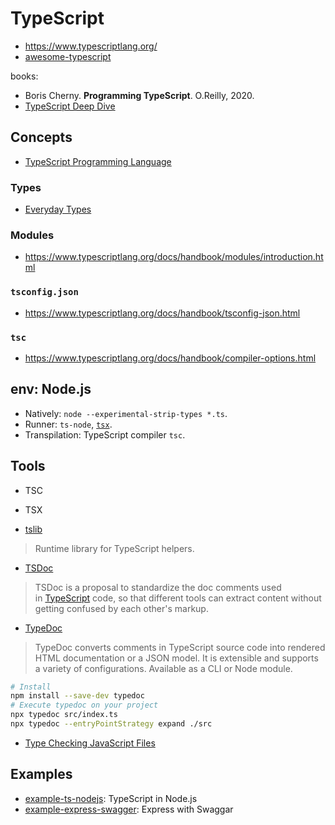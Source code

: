 # TypeScript
* https://www.typescriptlang.org/
* [awesome-typescript](https://github.com/dzharii/awesome-typescript)

books:
* Boris Cherny. **Programming TypeScript**. O.Reilly, 2020.
* [TypeScript Deep Dive](https://github.com/basarat/typescript-book)


## Concepts
* [TypeScript Programming Language](./ts-language.md)

### Types
* [Everyday Types](https://www.typescriptlang.org/docs/handbook/2/everyday-types.html)

### Modules
* https://www.typescriptlang.org/docs/handbook/modules/introduction.html

### `tsconfig.json`
* https://www.typescriptlang.org/docs/handbook/tsconfig-json.html

### `tsc`
* https://www.typescriptlang.org/docs/handbook/compiler-options.html


## env: Node.js

* Natively: `node --experimental-strip-types *.ts`.
* Runner: `ts-node`, [`tsx`](https://tsx.is/).
* Transpilation: TypeScript compiler `tsc`.

## Tools

* TSC
* TSX

* [tslib](https://github.com/Microsoft/tslib)
> Runtime library for TypeScript helpers. 

* [TSDoc](https://tsdoc.org/)
> TSDoc is a proposal to standardize the doc comments used in [TypeScript](http://www.typescriptlang.org/) code, so that different tools can extract content without getting confused by each other's markup.

* [TypeDoc](https://typedoc.org/)
> TypeDoc converts comments in TypeScript source code into rendered HTML documentation or a JSON model. It is extensible and supports a variety of configurations. Available as a CLI or Node module.
```bash
# Install
npm install --save-dev typedoc
# Execute typedoc on your project
npx typedoc src/index.ts
npx typedoc --entryPointStrategy expand ./src
```

* [Type Checking JavaScript Files](https://www.typescriptlang.org/docs/handbook/type-checking-javascript-files.html#supported-jsdoc)

## Examples
* [example-ts-nodejs](./example-ts-nodejs/): TypeScript in Node.js
* [example-express-swagger](.//README.md): Express with Swaggar